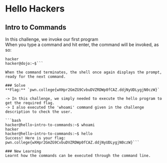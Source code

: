 # Hello Hackers

## Intro to Commands
In this challenge, we invoke our first program\
When you type a command and hit enter, the command will be invoked, as so:

```hacker@dojo:~$ whoami
hacker
hacker@dojo:~$```

When the command terminates, the shell once again displays the prompt, ready for the next command.

### Solve
**Flag:** `pwn.college{wXHpr2GmZG9CvbuDVZRDWp0fCAZ.ddjNyUDLygjN0czW}`

-> In this challenge, we simply needed to execute the hello program to get the required flag. 
-> I also executed the 'whoami' command given in the challenge description to check the user.

```bash
hacker@hello~intro-to-commands:~$ whoami
hacker
hacker@hello~intro-to-commands:~$ hello
Success! Here is your flag:
pwn.college{wXHpr2GmZG9CvbuDVZRDWp0fCAZ.ddjNyUDLygjN0czW}```

### New Learning
Learnt how the commands can be executed through the command line.
